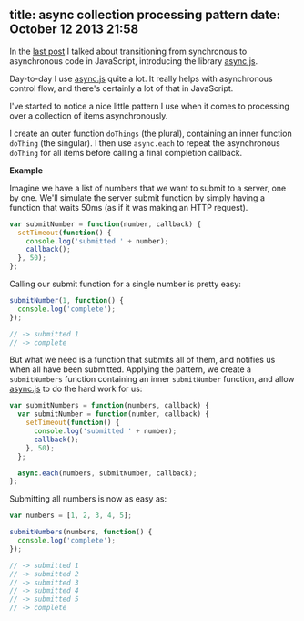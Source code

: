 title: async collection processing pattern
date: October 12 2013 21:58
---
In the [last post](http://code.martinrue.com/posts/sync-to-async) I talked about transitioning from synchronous to asynchronous code in JavaScript, introducing the library [async.js](https://github.com/caolan/async).

Day-to-day I use [async.js](https://github.com/caolan/async) quite a lot. It really helps with asynchronous control flow, and there's certainly a lot of that in JavaScript.

I've started to notice a nice little pattern I use when it comes to processing over a collection of items asynchronously.

I create an outer function `doThings` (the plural), containing an inner function `doThing` (the singular). I then use `async.each` to repeat the asynchronous `doThing` for all items before calling a final completion callback.

**Example**

Imagine we have a list of numbers that we want to submit to a server, one by one. We'll simulate the server submit function by simply having a function that waits 50ms (as if it was making an HTTP request).

```javascript
var submitNumber = function(number, callback) {
  setTimeout(function() {
    console.log('submitted ' + number);
    callback();
  }, 50);
};
```

Calling our submit function for a single number is pretty easy:

```javascript
submitNumber(1, function() {
  console.log('complete');
});

// -> submitted 1
// -> complete
```

But what we need is a function that submits all of them, and notifies us when all have been submitted. Applying the pattern, we create a `submitNumbers` function containing an inner `submitNumber` function, and allow [async.js](https://github.com/caolan/async) to do the hard work for us:

```javascript
var submitNumbers = function(numbers, callback) {
  var submitNumber = function(number, callback) {
    setTimeout(function() {
      console.log('submitted ' + number);
      callback();
    }, 50);
  };

  async.each(numbers, submitNumber, callback);
};
```

Submitting all numbers is now as easy as:

```javascript
var numbers = [1, 2, 3, 4, 5];

submitNumbers(numbers, function() {
  console.log('complete');
});

// -> submitted 1
// -> submitted 2
// -> submitted 3
// -> submitted 4
// -> submitted 5
// -> complete
```